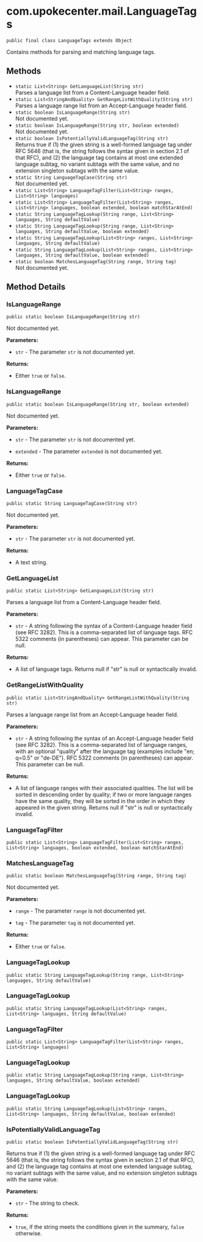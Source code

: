 # com.upokecenter.mail.LanguageTags

    public final class LanguageTags extends Object

Contains methods for parsing and matching language tags.

## Methods

* `static List<String> GetLanguageList​(String str)`<br>
 Parses a language list from a Content-Language header field.
* `static List<StringAndQuality> GetRangeListWithQuality​(String str)`<br>
 Parses a language range list from an Accept-Language header field.
* `static boolean IsLanguageRange​(String str)`<br>
 Not documented yet.
* `static boolean IsLanguageRange​(String str,
               boolean extended)`<br>
 Not documented yet.
* `static boolean IsPotentiallyValidLanguageTag​(String str)`<br>
 Returns true if (1) the given string is a well-formed language tag under RFC
 5646 (that is, the string follows the syntax given in section 2.1 of
 that RFC), and (2) the language tag contains at most one extended
 language subtag, no variant subtags with the same value, and no
 extension singleton subtags with the same value.
* `static String LanguageTagCase​(String str)`<br>
 Not documented yet.
* `static List<String> LanguageTagFilter​(List<String> ranges,
                 List<String> languages)`<br>
* `static List<String> LanguageTagFilter​(List<String> ranges,
                 List<String> languages,
                 boolean extended,
                 boolean matchStarAtEnd)`<br>
* `static String LanguageTagLookup​(String range,
                 List<String> languages,
                 String defaultValue)`<br>
* `static String LanguageTagLookup​(String range,
                 List<String> languages,
                 String defaultValue,
                 boolean extended)`<br>
* `static String LanguageTagLookup​(List<String> ranges,
                 List<String> languages,
                 String defaultValue)`<br>
* `static String LanguageTagLookup​(List<String> ranges,
                 List<String> languages,
                 String defaultValue,
                 boolean extended)`<br>
* `static boolean MatchesLanguageTag​(String range,
                  String tag)`<br>
 Not documented yet.

## Method Details

### IsLanguageRange
    public static boolean IsLanguageRange​(String str)
Not documented yet.

**Parameters:**

* <code>str</code> - The parameter <code>str</code> is not documented yet.

**Returns:**

* Either <code>true</code> or <code>false</code>.

### IsLanguageRange
    public static boolean IsLanguageRange​(String str, boolean extended)
Not documented yet.

**Parameters:**

* <code>str</code> - The parameter <code>str</code> is not documented yet.

* <code>extended</code> - The parameter <code>extended</code> is not documented yet.

**Returns:**

* Either <code>true</code> or <code>false</code>.

### LanguageTagCase
    public static String LanguageTagCase​(String str)
Not documented yet.

**Parameters:**

* <code>str</code> - The parameter <code>str</code> is not documented yet.

**Returns:**

* A text string.

### GetLanguageList
    public static List<String> GetLanguageList​(String str)
Parses a language list from a Content-Language header field.

**Parameters:**

* <code>str</code> - A string following the syntax of a Content-Language header field
 (see RFC 3282). This is a comma-separated list of language tags. RFC
 5322 comments (in parentheses) can appear. This parameter can be
 null.

**Returns:**

* A list of language tags. Returns null if "str" is null or
 syntactically invalid.

### GetRangeListWithQuality
    public static List<StringAndQuality> GetRangeListWithQuality​(String str)
Parses a language range list from an Accept-Language header field.

**Parameters:**

* <code>str</code> - A string following the syntax of an Accept-Language header field
 (see RFC 3282). This is a comma-separated list of language ranges,
 with an optional "quality" after the language tag (examples include
 "en; q=0.5" or "de-DE"). RFC 5322 comments (in parentheses) can
 appear. This parameter can be null.

**Returns:**

* A list of language ranges with their associated qualities. The list
 will be sorted in descending order by quality; if two or more
 language ranges have the same quality, they will be sorted in the
 order in which they appeared in the given string. Returns null if
 "str" is null or syntactically invalid.

### LanguageTagFilter
    public static List<String> LanguageTagFilter​(List<String> ranges, List<String> languages, boolean extended, boolean matchStarAtEnd)
### MatchesLanguageTag
    public static boolean MatchesLanguageTag​(String range, String tag)
Not documented yet.

**Parameters:**

* <code>range</code> - The parameter <code>range</code> is not documented yet.

* <code>tag</code> - The parameter <code>tag</code> is not documented yet.

**Returns:**

* Either <code>true</code> or <code>false</code>.

### LanguageTagLookup
    public static String LanguageTagLookup​(String range, List<String> languages, String defaultValue)
### LanguageTagLookup
    public static String LanguageTagLookup​(List<String> ranges, List<String> languages, String defaultValue)
### LanguageTagFilter
    public static List<String> LanguageTagFilter​(List<String> ranges, List<String> languages)
### LanguageTagLookup
    public static String LanguageTagLookup​(String range, List<String> languages, String defaultValue, boolean extended)
### LanguageTagLookup
    public static String LanguageTagLookup​(List<String> ranges, List<String> languages, String defaultValue, boolean extended)
### IsPotentiallyValidLanguageTag
    public static boolean IsPotentiallyValidLanguageTag​(String str)
Returns true if (1) the given string is a well-formed language tag under RFC
 5646 (that is, the string follows the syntax given in section 2.1 of
 that RFC), and (2) the language tag contains at most one extended
 language subtag, no variant subtags with the same value, and no
 extension singleton subtags with the same value.

**Parameters:**

* <code>str</code> - The string to check.

**Returns:**

* <code>true</code>, if the string meets the conditions given in the
 summary, <code>false</code> otherwise.
